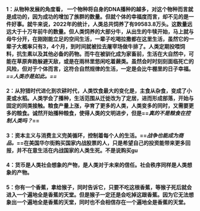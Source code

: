 #### 1：从物种发展的角度看， 一个物种将自身的DNA播种的越多，对这个物种而言就是成功的，因为成功的增加了族群的数量。但就个体的幸福度而言，却不见的是一件好事。就牛来说，2022年的统计，人类总共饲养了有99583.8万头。这数量远远大于十万年前牛的数量。但人类饲养的大部分牛，从出生的牛犊开始，马上就与母牛分开，在刚刚能立足的空间生活，一辈子吃喝拉撒都在这里生活，虽然它的一辈子大概率只有3，4个月，到时间就被拉去屠宰场做牛排了。人类定期投喂饲料，抗生素以及其他必备的药物。而牛在被驯化成为家畜前，生活在大自然中，可能在草原奔跑躲避天敌，或是在雨林里悠闲吃着蕨类。虽然会时时刻刻面临死亡的风险，但对于个体而言，这符合自然规律的生活，一定是会比牛棚里的日子幸福。*==人类亦是如此。==*
#### 2：从狩猎时代进化到农耕时代，人类饮食最大的变化是，主食从杂食，变成了小麦或水稻。人类学会了播种，生活范围从迁徙改为了定居，进而形成部落，开始与固定的同类接触。粮食产量上涨，孕育了更多的人类，人类变多的同时，又需要更多的粮食。诚然开始播种粮食，使得人类的文明进步，但是==*真的不是粮食在控制人类吗？*==
#### 3：资本主义与消费主义完美循环，控制着每个人的生活。==*战争也能成为商品。*==在美国华尔街购买国家内战股票的人，只是希望自己的投资能带来更多回报，并不在意生活在内战国家的人类生死。不是说购买gu
#### 4：货币是人类社会想象的产物，是人类对于未来的信任。社会秩序同样是人类想象的产物。
#### 5：你有一个香蕉，拿给猴子，同时告诉它，只要不吃这根香蕉，等猴子死后就会进入一个遍地全是香蕉的天堂。但是猴子一定还是会吃掉这跟香蕉。因为它无法想象出一个遍地全是香蕉的天堂，同时也不会相信存在一个遍地全是香蕉的天堂。